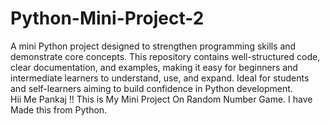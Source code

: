 # Python-Mini-Project-2
A mini Python project designed to strengthen programming skills and demonstrate core concepts. This repository contains well-structured code, clear documentation, and examples, making it easy for beginners and intermediate learners to understand, use, and expand. Ideal for students and self-learners aiming to build confidence in Python development. <br>
Hii Me Pankaj !! This is My Mini Project On Random Number Game. I have Made this from Python.
